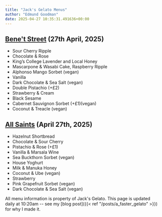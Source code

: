 ```yaml
---
title: "Jack's Gelato Menus"
author: "Edmund Goodman"
date: 2025-04-27 10:35:31.491636+00:00
---
```


## [Bene't Street](https://www.jacksgelato.com/bene-t-street-menu) (27th April, 2025)

- Sour Cherry Ripple
- Chocolate & Rose
- King’s College Lavender and Local Honey
- Mascarpone & Wasabi Cake, Raspberry Ripple
- Alphonso Mango Sorbet (vegan)
- Vanilla
- Dark Chocolate & Sea Salt (vegan)
- Double Pistachio (+£2)
- Strawberry & Cream
- Black Sesame
- Cabernet Sauvignon Sorbet (+£1)(vegan)
- Coconut & Treacle (vegan)


## [All Saints](https://www.jacksgelato.com/all-saints-menu) (April 27th, 2025)

- Hazelnut Shortbread
- Chocolate & Sour Cherry
- Pistachio & Rose (+£1)
- Vanilla & Marsala Wine
- Sea Buckthorn Sorbet (vegan)
- House Yoghurt
- Milk & Manuka Honey
- Coconut & Ube (vegan)
- Strawberry
- Pink Grapefruit Sorbet (vegan)
- Dark Chocolate & Sea Salt (vegan)

All menu information is property of Jack's Gelato. This page is
updated daily at 10:20am -- see my
[blog post]({{< ref "/posts/a_faster_gelato" >}}) for why I made it.
